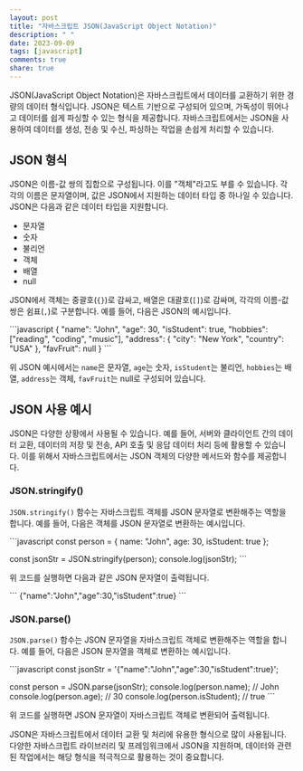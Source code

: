 ```yaml
---
layout: post
title: "자바스크립트 JSON(JavaScript Object Notation)"
description: " "
date: 2023-09-09
tags: [javascript]
comments: true
share: true
---
```


JSON(JavaScript Object Notation)은 자바스크립트에서 데이터를 교환하기 위한 경량의 데이터 형식입니다. JSON은 텍스트 기반으로 구성되어 있으며, 가독성이 뛰어나고 데이터를 쉽게 파싱할 수 있는 형식을 제공합니다. 자바스크립트에서는 JSON을 사용하여 데이터를 생성, 전송 및 수신, 파싱하는 작업을 손쉽게 처리할 수 있습니다.

## JSON 형식

JSON은 이름-값 쌍의 집합으로 구성됩니다. 이를 "객체"라고도 부를 수 있습니다. 각각의 이름은 문자열이며, 값은 JSON에서 지원하는 데이터 타입 중 하나일 수 있습니다. JSON은 다음과 같은 데이터 타입을 지원합니다.

- 문자열
- 숫자
- 불리언
- 객체
- 배열
- null

JSON에서 객체는 중괄호(`{}`)로 감싸고, 배열은 대괄호(`[]`)로 감싸며, 각각의 이름-값 쌍은 쉼표(`,`)로 구분합니다. 예를 들어, 다음은 JSON의 예시입니다.

\```javascript
{
  "name": "John",
  "age": 30,
  "isStudent": true,
  "hobbies": ["reading", "coding", "music"],
  "address": {
    "city": "New York",
    "country": "USA"
  },
  "favFruit": null
}
\```

위 JSON 예시에서는 `name`은 문자열, `age`는 숫자, `isStudent`는 불리언, `hobbies`는 배열, `address`는 객체, `favFruit`는 null로 구성되어 있습니다.

## JSON 사용 예시

JSON은 다양한 상황에서 사용될 수 있습니다. 예를 들어, 서버와 클라이언트 간의 데이터 교환, 데이터의 저장 및 전송, API 호출 및 응답 데이터 처리 등에 활용할 수 있습니다. 이를 위해서 자바스크립트에서는 JSON 객체의 다양한 메서드와 함수를 제공합니다.

### JSON.stringify()

`JSON.stringify()` 함수는 자바스크립트 객체를 JSON 문자열로 변환해주는 역할을 합니다. 예를 들어, 다음은 객체를 JSON 문자열로 변환하는 예시입니다.

\```javascript
const person = {
  name: "John",
  age: 30,
  isStudent: true
};

const jsonStr = JSON.stringify(person);
console.log(jsonStr);
\```

위 코드를 실행하면 다음과 같은 JSON 문자열이 출력됩니다.

\```
{"name":"John","age":30,"isStudent":true}
\```

### JSON.parse()

`JSON.parse()` 함수는 JSON 문자열을 자바스크립트 객체로 변환해주는 역할을 합니다. 예를 들어, 다음은 JSON 문자열을 객체로 변환하는 예시입니다.

\```javascript
const jsonStr = '{"name":"John","age":30,"isStudent":true}';

const person = JSON.parse(jsonStr);
console.log(person.name); // John
console.log(person.age); // 30
console.log(person.isStudent); // true
\```

위 코드를 실행하면 JSON 문자열이 자바스크립트 객체로 변환되어 출력됩니다.

JSON은 자바스크립트에서 데이터 교환 및 처리에 유용한 형식으로 많이 사용됩니다. 다양한 자바스크립트 라이브러리 및 프레임워크에서 JSON을 지원하며, 데이터와 관련된 작업에서는 해당 형식을 적극적으로 활용하는 것이 중요합니다.
